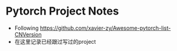 # Pytorch Project Notes
- Following https://github.com/xavier-zy/Awesome-pytorch-list-CNVersion
- 在这里记录已经跟过写过的project
